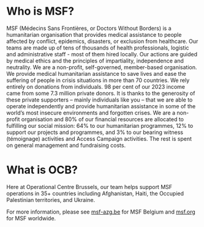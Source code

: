 # Who is MSF?

MSF (Médecins Sans Frontières, or Doctors Without Borders) is a humanitarian organisation that provides medical assistance to people affected by conflict, epidemics, disasters, or exclusion from healthcare.
Our teams are made up of tens of thousands of health professionals, logistic and administrative staff - most of them hired locally. Our actions are guided by medical ethics and the principles of impartiality, independence and neutrality. We are a non-profit, self-governed, member-based organisation.
We provide medical humanitarian assistance to save lives and ease the suffering of people in crisis situations in more than 70 countries.
We rely entirely on donations from individuals. 98 per cent of our 2023 income came from some 7.3 million private donors. It is thanks to the generosity of these private supporters – mainly individuals like you – that we are able to operate independently and provide humanitarian assistance in some of the world’s most insecure environments and forgotten crises.
We are a non-profit organisation and 80% of our financial resources are allocated to fulfilling our social mission: 64% to our humanitarian programmes, 12% to support our projects and programmes, and 3% to our bearing witness (témoignage) activities and Access Campaign activities. The rest is spent on general management and fundraising costs.

# What is OCB?

Here at Operational Centre Brussels, our team helps support MSF operations in 35+ countries including Afghanistan, Haiti, the Occupied Palestinian territories, and Ukraine.

For more information, please see [msf-azg.be](https://msf-azg.be) for MSF Belgium and [msf.org](https://msf.org) for MSF worldwide.
